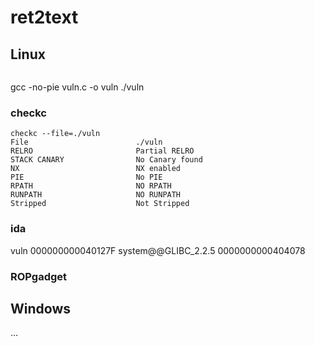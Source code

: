 # ret2text

## Linux
``` shell
```
gcc -no-pie vuln.c -o vuln
./vuln
### checkc
``` shell
checkc --file=./vuln
File                        ./vuln
RELRO                       Partial RELRO
STACK CANARY                No Canary found
NX                          NX enabled
PIE                         No PIE
RPATH                       NO RPATH
RUNPATH                     NO RUNPATH
Stripped                    Not Stripped
```
### ida
vuln	                000000000040127F
system@@GLIBC_2.2.5	    0000000000404078

### ROPgadget

## Windows
...
